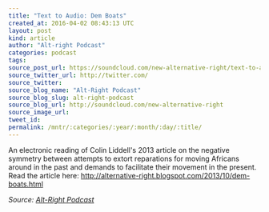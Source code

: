 ```yaml
---
title: "Text to Audio: Dem Boats"
created_at: 2016-04-02 08:43:13 UTC
layout: post
kind: article
author: "Alt-right Podcast"
categories: podcast
tags: 
source_post_url: https://soundcloud.com/new-alternative-right/text-to-audio-dem-boats
source_twitter_url: http://twitter.com/
source_twitter: 
source_blog_name: "Alt-Right Podcast"
source_blog_slug: alt-right-podcast
source_blog_url: http://soundcloud.com/new-alternative-right
source_image_url: 
tweet_id:
permalink: /mntr/:categories/:year/:month/:day/:title/
---
```

An electronic reading of Colin Liddell's 2013 article on the negative symmetry between attempts to extort reparations for moving Africans around in the past and demands to facilitate their movement in the present. Read the article here: http://alternative-right.blogspot.com/2013/10/dem-boats.html<div class="">
    <i>Source: <a href="http://soundcloud.com/new-alternative-right">Alt-Right Podcast</a></i>
</div>
